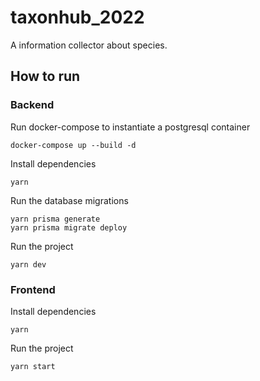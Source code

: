 # taxonhub_2022
A information collector about species.

## How to run
### Backend
Run docker-compose to instantiate a postgresql container
```
docker-compose up --build -d
```
Install dependencies
```
yarn
```
Run the database migrations
```
yarn prisma generate
yarn prisma migrate deploy
```
Run the project
```
yarn dev
```
### Frontend
Install dependencies
```
yarn
```
Run the project
```
yarn start
```